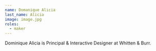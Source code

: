 ```yaml
---
name: Domanique Alicia
last_name: Alicia
image: image.jpg
roles:
  - maker
---
```

Dominique Alicia is Principal & Interactive Designer at Whitten & Burr.
